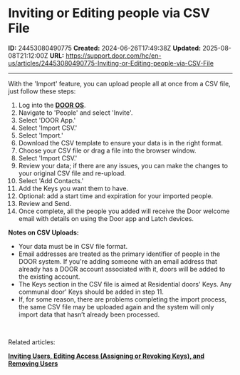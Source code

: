# Inviting or Editing people via CSV File

**ID:** 24453080490775
**Created:** 2024-06-26T17:49:38Z
**Updated:** 2025-08-08T21:12:00Z
**URL:** https://support.door.com/hc/en-us/articles/24453080490775-Inviting-or-Editing-people-via-CSV-File

---

<p>With the 'Import' feature, you can upload people all at once from a CSV file, just follow these steps:</p>
<ol>
<li>Log into the <strong><span class="wysiwyg-underline"><a href="https://app.door.com/">DOOR OS</a></span></strong>.</li>
<li>Navigate to 'People' and select 'Invite'.</li>
<li>Select 'DOOR App.'</li>
<li>Select 'Import CSV.'</li>
<li>Select 'Import.'</li>
<li>Download the CSV template to ensure your data is in the right format.</li>
<li>Choose your CSV file or drag a file into the browser window.</li>
<li>Select 'Import CSV.'</li>
<li>Review your data; if there are any issues, you can make the changes to your original CSV file and re-upload.</li>
<li>Select 'Add Contacts.'</li>
<li>Add the Keys you want them to have.</li>
<li>Optional: add a start time and expiration for your imported people.</li>
<li>Review and Send.</li>
<li>Once complete, all the people you added will receive the Door welcome email with details on using the Door app and Latch devices.</li>
</ol>
<p><strong>Notes on CSV Uploads:</strong></p>
<ul>
<li>Your data must be in CSV file format.</li>
<li>Email addresses are treated as the primary identifier of people in the DOOR system. If you're adding someone with an email address that already has a DOOR account associated with it, doors will be added to the existing account.</li>
<li>The Keys section in the CSV file is aimed at Residential doors' Keys. Any communal door' Keys should be added in step 11.</li>
<li>If, for some reason, there are problems completing the import process, the same CSV file may be uploaded again and the system will only import data that hasn’t already been processed.</li>
</ul>
<p> </p>
<p>Related articles:</p>
<p><strong><span class="wysiwyg-underline"><a href="https://support.door.com/hc/en-us/articles/24452870199703-Inviting-Users-Editing-Access-Assigning-or-Revoking-Keys-and-Removing-Users">Inviting Users, Editing Access (Assigning or Revoking Keys), and Removing Users</a></span></strong></p>
